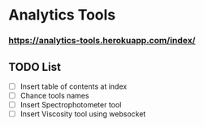 # Analytics Tools
### https://analytics-tools.herokuapp.com/index/

## TODO List
- [ ] Insert table of contents at index
- [ ] Chance tools names
- [ ] Insert Spectrophotometer tool
- [ ] Insert Viscosity tool using websocket
